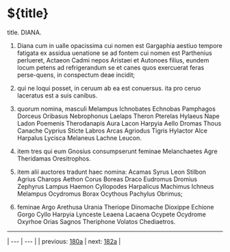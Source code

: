 # ${title}

title. DIANA.



1. Diana cum in ualle opacissima cui nomen est Gargaphia aestiuo tempore fatigata ex assidua uenatione se ad fontem cui nomen est Parthenius perlueret, Actaeon Cadmi nepos Aristaei et Autonoes filius, eundem locum petens ad refrigerandum se et canes quos exercuerat feras perse-quens, in conspectum deae incidit;



2. qui ne loqui posset, in ceruum ab ea est conuersus. ita pro ceruo laceratus est a suis canibus.



3. quorum nomina, masculi Melampus Ichnobates Echnobas Pamphagos Dorceus Oribasus Nebrophonus Laelaps Theron Pterelas Hylaeus Nape Ladon Poemenis Therodanapis Aura Lacon Harpyia Aello Dromas Thous Canache Cyprius Sticte Labros Arcas Agriodus Tigris Hylactor Alce Harpalus Lycisca Melaneus Lachne Leucon.



4. item tres qui eum Gnosius consumpserunt feminae Melanchaetes Agre Theridamas Oresitrophos.



5. item alii auctores tradunt haec nomina: Acamas Syrus Leon Stilbon Agrius Charops Aethon Corus Boreas Draco Eudromus Dromius Zephyrus Lampus Haemon Cyllopodes Harpalicus Machimus Ichneus Melampus Ocydromus Borax Ocythous Pachylus Obrimus;



6. feminae Argo Arethusa Urania Theriope Dinomache Dioxippe Echione Gorgo Cyllo Harpyia Lynceste Leaena Lacaena Ocypete Ocydrome Oxyrhoe Orias Sagnos Theriphone Volatos Chediaetros.



---

| --- | --- |
| previous: [180a](../180a/) | next: [182a](../182a/) |